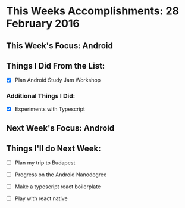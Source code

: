 # This Weeks Accomplishments: 28 February 2016

## This Week's Focus: Android

## Things I Did From the List:
- [x] Plan Android Study Jam Workshop

### Additional Things I Did:
- [x] Experiments with Typescript

## Next Week's Focus: Android

## Things I'll do Next Week:
- [ ] Plan my trip to Budapest
- [ ] Progress on the Android Nanodegree
- [ ] Make a typescript react boilerplate
- [ ] Play with react native


